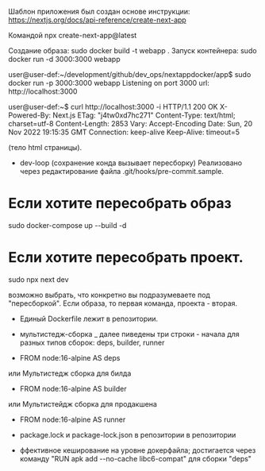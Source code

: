 
Шаблон приложения был создан основе инструкции: https://nextjs.org/docs/api-reference/create-next-app

Командой npx create-next-app@latest

Создание образа: 	sudo docker build -t webapp .
Запуск контейнера:	sudo docker run -d 3000:3000 webapp

user@user-def:~/development/github/dev_ops/nextappdocker/app$ sudo docker run -p  3000:3000 webapp 
Listening on port 3000 url: http://localhost:3000


user@user-def:~$ curl http://localhost:3000 -i
HTTP/1.1 200 OK
X-Powered-By: Next.js
ETag: "j4tw0xd7hc271"
Content-Type: text/html; charset=utf-8
Content-Length: 2853
Vary: Accept-Encoding
Date: Sun, 20 Nov 2022 19:15:35 GMT
Connection: keep-alive
Keep-Alive: timeout=5

(тело html страницы).




* dev-loop (сохранение конда вызывает пересборку)
Реализовано через редактирование файла .git/hooks/pre-commit.sample.
# Если хотите пересобрать образ
sudo docker-compose up --build -d 

# Если хотите пересобрать проект. 
sudo npx next dev

возможно выбрать, что конкретно вы подразумеваете под "пересборкой". Если образа, то первая команда, проекта - вторая.

* Единый Dockerfile 
лежит в репозитории.

* мультистедж-сборка
_ далее пиведены три строки - начала для разных типов сборок: deps, builder, runner
 - FROM node:16-alpine AS deps
 
или Мультистедж сборка для билда
 - FROM node:16-alpine AS builder
 
или Мультистейдж сборка для продакшена
- FROM node:16-alpine AS runner

* package.lock и package-lock.json в репозитории
в репозитории

* ффективное кеширование на уровне докерфайла; 
достигается через команду "RUN apk add --no-cache libc6-compat" для сборки "deps"









